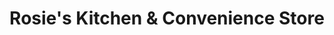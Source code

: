 ---
title: "Rosie's Kitchen & Convenience Store"
url: /richmond/rosies-kitchen-und-convenience-store/
shop: Lebensmittel
---